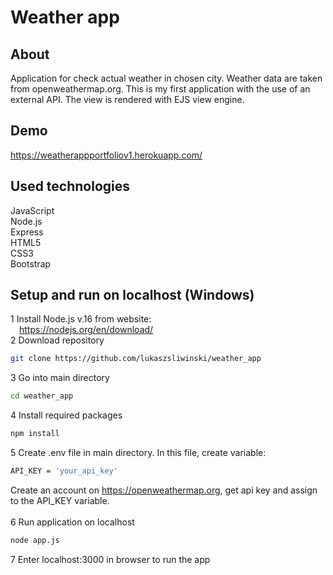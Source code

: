 # Weather app

## About
Application for check actual weather in chosen city. Weather data are taken from openweathermap.org. This is my first application with the use of an external API. The view is rendered with EJS view engine.

## Demo
https://weatherappportfoliov1.herokuapp.com/

## Used technologies
JavaScript<br>
Node.js<br>
Express<br>
HTML5<br>
CSS3<br>
Bootstrap

## Setup and run on localhost (Windows)
1 Install Node.js v.16 from website:<br>
&emsp;https://nodejs.org/en/download/<br>
2 Download repository
```bash
git clone https://github.com/lukaszsliwinski/weather_app
```
3 Go into main directory
```bash
cd weather_app
```
4 Install required packages
```bash
npm install
```
5 Create .env file in main directory. In this file, create variable:
```bash
API_KEY = 'your_api_key'
```
Create an account on https://openweathermap.org, get api key and assign to the API_KEY variable.<br><br>
6 Run application on localhost
```bash
node app.js
```
7 Enter localhost:3000 in browser to run the app